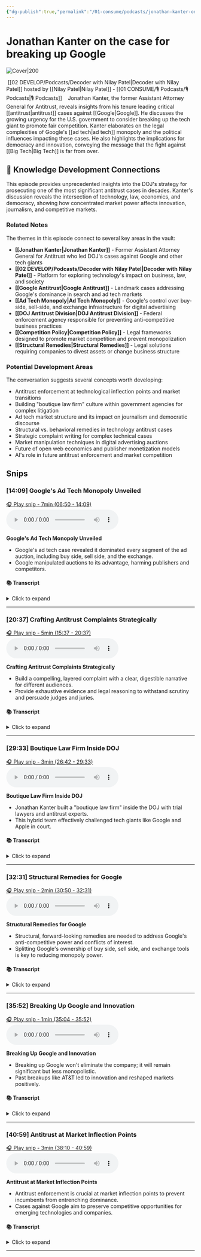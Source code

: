```yaml
---
{"dg-publish":true,"permalink":"/01-consume/podcasts/jonathan-kanter-on-the-case-for-breaking-up-google/","title":"Jonathan Kanter on the case for breaking up Google","tags":["podcasts","antitrust","google","big-tech","ad-tech","legal-strategy","competition-policy"],"created":"2024-12-15","updated":"2025-07-28"}
---
```


# Jonathan Kanter on the case for breaking up Google 


![Cover|200](https://wsrv.nl/?url=https%3A%2F%2Fmegaphone.imgix.net%2Fpodcasts%2F5c6a4f4a-e69c-11e8-8066-17a10182e4c8%2Fimage%2FThe_Verge_Decoder_Tileart_3000.jpg%3Fixlib%3Drails-4.3.1%26max-w%3D3000%26max-h%3D3000%26fit%3Dcrop%26auto%3Dformat%2Ccompress&w=300&h=300)

 [[02 DEVELOP/Podcasts/Decoder with Nilay Patel\|Decoder with Nilay Patel]] hosted by [[Nilay Patel\|Nilay Patel]] - [[01 CONSUME/🎙️ Podcasts/🎙️ Podcasts\|🎙️ Podcasts]]
 
 Jonathan Kanter, the former Assistant Attorney General for Antitrust, reveals insights from his tenure leading critical [[antitrust\|antitrust]] cases against [[Google\|Google]]. He discusses the growing urgency for the U.S. government to consider breaking up the tech giant to promote fair competition. Kanter elaborates on the legal complexities of Google's [[ad tech\|ad tech]] monopoly and the political influences impacting these cases. He also highlights the implications for democracy and innovation, conveying the message that the fight against [[Big Tech\|Big Tech]] is far from over.

## 🧠 Knowledge Development Connections

This episode provides unprecedented insights into the DOJ's strategy for prosecuting one of the most significant antitrust cases in decades. Kanter's discussion reveals the intersection of technology, law, economics, and democracy, showing how concentrated market power affects innovation, journalism, and competitive markets.

### Related Notes

The themes in this episode connect to several key areas in the vault:

- **[[Jonathan Kanter\|Jonathan Kanter]]** - Former Assistant Attorney General for Antitrust who led DOJ's cases against Google and other tech giants
- **[[02 DEVELOP/Podcasts/Decoder with Nilay Patel\|Decoder with Nilay Patel]]** - Platform for exploring technology's impact on business, law, and society
- **[[Google Antitrust\|Google Antitrust]]** - Landmark cases addressing Google's dominance in search and ad tech markets
- **[[Ad Tech Monopoly\|Ad Tech Monopoly]]** - Google's control over buy-side, sell-side, and exchange infrastructure for digital advertising
- **[[DOJ Antitrust Division\|DOJ Antitrust Division]]** - Federal enforcement agency responsible for preventing anti-competitive business practices
- **[[Competition Policy\|Competition Policy]]** - Legal frameworks designed to promote market competition and prevent monopolization
- **[[Structural Remedies\|Structural Remedies]]** - Legal solutions requiring companies to divest assets or change business structure

### Potential Development Areas

The conversation suggests several concepts worth developing:
- Antitrust enforcement at technological inflection points and market transitions
- Building "boutique law firm" culture within government agencies for complex litigation
- Ad tech market structure and its impact on journalism and democratic discourse
- Structural vs. behavioral remedies in technology antitrust cases
- Strategic complaint writing for complex technical cases
- Market manipulation techniques in digital advertising auctions
- Future of open web economics and publisher monetization models
- AI's role in future antitrust enforcement and market competition
 
## Snips


### [14:09] Google's Ad Tech Monopoly Unveiled


[🎧 Play snip - 7min️ (06:50 - 14:09)](https://share.snipd.com/snip/e0a0b1f7-c185-42cc-9119-87723ba6de0b)
<audio controls> <source src="https://www.podtrac.com/pts/redirect.mp3/pdst.fm/e/chrt.fm/track/524GE/traffic.megaphone.fm/VMP7647988924.mp3?updated=1745440340#t=06:50,14:09"> </audio>


**Google's Ad Tech Monopoly Unveiled**

- Google's ad tech case revealed it dominated every segment of the ad auction, including buy side, sell side, and the exchange.
- Google manipulated auctions to its advantage, harming publishers and competitors.


#### 📚 Transcript
<details>
<summary>Click to expand</summary>
<blockquote><b>Nilay Patel</b><br/><br/>The search case as well. So let's just start at the beginning. What's this case? Why is it different than the search case?</blockquote><br/><blockquote><b>Jonathan Kanter</b><br/><br/>So the search case is the Google that most consumers know, which is you go google.com or your search bar or your whatever, and you put in a search and get an answer back, right? That case focused on Google's core product, which is a search monopoly. This case focuses on all the interactions a lot of people have with Google on a daily basis, but don't realize it. So when you go out to the internet, any site, and you see an ad, chances are very high that that ad is passing through Google technology. Ads are bought and sold on the internet using Google's pipes and plumbing. And so that's what this case is about. It's all that infrastructure, the stuff you don't see, that allows publishers, news publishers, or anyone who creates content to sell an ad space and anyone who wants to buy an ad to Buy ad space. Now, when people think ads, they think madmen, right? They think the old style, you know, pouring a glass of whiskey and taking someone out to buy some airtime. That's really not how ads work in the modern world. How they work in the modern world really is more like a commodities or a securities exchange, equities, where you buy and sell programmatically on these open market exchanges and people Bid in their auctions. That's how ads are sold. And this case is about exactly that technology.</blockquote><br/><blockquote><b>Nilay Patel</b><br/><br/>So there's a lot of complicated components to that auction. The way that I always think about it is there's a lot of different software products that interact at every stage of that auction. And most of those markets where those products play, Google is the one or two player, right? It just has a dominant position across every piece of technology you need to make an ad auction go. How did you put this case together? How did you see that this was a problem? Where did it come from? And how did you know, okay, this is one we can go win? This is years in the making, but the facts here are incredibly strong.</blockquote><br/><blockquote><b>Jonathan Kanter</b><br/><br/>So I think when you get out of the madmen and into the kind of commodities exchange mindset, the case becomes very clear. You have the buy side and the sell side, right? The tools that someone, a publisher, will use to sell ads, the tools that an advertiser will use to bid and buy on ads. And then you have this exchange in the middle. What we found in investigating is that Google has a dominant position on the buy side, the tools that buyers use. They have a dominant position on the tools that sellers use. They own and have the dominant exchange in the middle. And then Google buys and sells on its own exchange. And then they rig the results of those auctions so they win more and competitors lose less and publishers get less money as a result.</blockquote><br/><blockquote><b>Nilay Patel</b><br/><br/>So those tools in the middle, that's the open web. What you're describing here is the open web, right? Exactly. You run a website. You put some ad slots on it. You buy some software products to auction off that inventory. Someone shows up to use some other tools to buy it. That's a smaller piece of Google's revenue today than it was before. The part that really interested me about this whole case is the connection to search, which is under all kinds of pressure, not just the antitrust case that Google now has to defend in The remedies phase, but also AI. Also, just everyone can see what SEO is doing to the web overall. And so you see the web is kind of under all this pressure. It's under revenue pressure from Google as well because of all the monopolization in the ad tech space you're describing. But then Google itself is making more money on its own platforms, on search itself, on YouTube. Was there ever a sense that you were chasing a thing that was dying all by itself? Not at all.</blockquote><br/><blockquote><b>Jonathan Kanter</b><br/><br/>Because that felt to me like the hardest part of the puzzle here. First and foremost, right, this technology matters a lot, particularly to news publishers. And news publishers are critical for the free flow of information, which is vital to democracy. And I think that industry has been under assault for years, in part because the revenue streams have dried up in no small part due to Google's conduct, in my view, in the view of the court Here. So I think that is an important starting point. Second is, I think ahead to AI as well, right? And Google really, at its heart, is an advertising company. It makes its money on advertising. And it puts out all these products, some of which are really good and interesting to attract users in order to get their attention, in order to get their data, so then they can flip it to Advertisers and sell for money. When you think about where AI is going for a company like Google, that is likely to be how it monetizes a lot of its AI business, certainly its consumer AI business. And the infrastructure that we're talking about here is likely to be the same kind of infrastructure, whether it's this advertising infrastructure from the search case or the ad tech Infrastructure from the ad tech case that translates into how Google sells advertising alongside its various consumer-based AI products. And so getting this right now wasn't just critical to fix these industries as they exist today, but was to make it clear that they can't use these same anti-competitive practices and</blockquote><br/><blockquote><b>Nilay Patel</b><br/><br/>Playbook in the future. Let me push on that just a little bit harder. I hear that. The nihilist in me says, well, it's already too late. The web has been scraped by all of the model makers fully and completely. The economics of starting a new website are pretty bad. Most new information happens on a closed platform. Will a case like this combined with the search case result in the economics of publishing on the web being better than they are today?</blockquote><br/><blockquote><b>Jonathan Kanter</b><br/><br/>Well, they will hopefully result in new businesses being funded and entering the market to figure out how to monetize content, monetize AI, and sell advertising to advertisers and Help publishers figure out better ways to maximize their revenue. Right now, the system wasn't working, right? The companies like Google were not only extracting all the data from these sites through calling and indexing and training their models, but they were extracting massive amounts Of inventory through these intermediaries, these middlemen that they created to buy and sell and exchange ads. And so we need something better because what we have now doesn't work. And so either we can roll over and say, well, we'll just throw our hands up. The market's moved on to something else if they're going to dominate and use the same playbook. We can fight. We can say what they did was wrong, broke the law, and they shouldn't do it again in the future.</blockquote><br/><blockquote><b>Nilay Patel</b><br/><br/>One of the things that really struck me about the search case was Google's pretty compelling argument that, yeah, the market might be distorted in favor of Google search, but everything Else is bad. Like Bing is just bad. There are other competitors that mostly use the Bing index. It's just bad. Sachin Della took the stand and said, I could make Bing better, but it wouldn't be worth it. And the real competition, as you and I discussed, was maybe from these AI products that might disrupt search in some other way. And then the real problem was by paying Apple for default placement, no one else could ever get the volume of search clicks to be better. But at the end of the day, Google's core argument was, look, our product is just better. Like, people like it. If we didn't pay Apple, people would just choose Google by default. We might as well get some money. They lost on that argument, but it was very intuitive the way that they fought back, right? It was intuitive to say, look,</blockquote>
</details>



---


### [20:37] Crafting Antitrust Complaints Strategically


[🎧 Play snip - 5min️ (15:37 - 20:37)](https://share.snipd.com/snip/aef9eda6-44e8-4a07-b909-167707cdc6b7)
<audio controls> <source src="https://www.podtrac.com/pts/redirect.mp3/pdst.fm/e/chrt.fm/track/524GE/traffic.megaphone.fm/VMP7647988924.mp3?updated=1745440340#t=15:37,20:37"> </audio>


**Crafting Antitrust Complaints Strategically**

- Build a compelling, layered complaint with a clear, digestible narrative for different audiences.
- Provide exhaustive evidence and legal reasoning to withstand scrutiny and persuade judges and juries.


#### 📚 Transcript
<details>
<summary>Click to expand</summary>
<blockquote><b>Nilay Patel</b><br/><br/>The attorney general for antitrust. You decide, okay, we see some conduct. We've heard from a lot of publishers that they're mad. We can see the distortion in the search market. We're going to do both, right? Like we're going to chase both of these down. How did you decide to prioritize these cases? And then I want to know how you decided to put them together because no one ever really gets that view. These are really hard cases, right?</blockquote><br/><blockquote><b>Jonathan Kanter</b><br/><br/>And so what you do is let me start kind of take a step back. For the investigation, you talk to the industry. You interview people. You talk, you learn about the products. You understand how they work. And then you send out subpoenas and you get information and documents for Google. And we found incredible stuff where Google knew that what it was doing was wrong. It talked about how owning this publisher server and these technologies and these ad exchange would be like if Goldman Sachs owned the New York Stock Exchange. That's an actual document that they wrote that we featured in our case and actually made it into the opinion. And then you put all that evidence together and then you realize that the impact here is great. Advertising, internet advertising is huge business, right? This is not a side hustle, right? You think about from the advertiser's perspective, advertising is one of the largest, if sometimes the largest, costs for most small businesses, in particular, small and medium-sized Businesses who rely on internet advertising for lead gen and customer generation. Rely on online advertising in order to get people coming in through the door. People who create content for the masses, whether they're news publishers or any other type of content who doesn't want to sell exclusively by subscription, needs to sell advertising. In the internet world, you can't sell advertising the madman way and make money. You have to have technology and tools in order to clear all those impressions. And so Google understood early on that it could gobble up through acquisition all of the components to give itself power in those tools. And then it could use market manipulation, exclusivity, and other types of course of behavior in order to lock itself in. And that's exactly what the court found.</blockquote><br/><blockquote><b>Nilay Patel</b><br/><br/>So put me in the room. Is it like billions? Are you screaming, we're going to go get Google? Is a presentation from your staff that says, we think we have a case here. Here's how we're going to make it. Was there a PowerPoint? How does this work? It's extremely deliberate.</blockquote><br/><blockquote><b>Jonathan Kanter</b><br/><br/>So the staff will investigate. We will, in my office, stay in tune and line with the staff and get updates on those investigations, make sure that we're sending subpoenas and interview requests out to everyone in The industry. We hire experts, get data, we analyze that data. It's expansive and very expensive, actually. And then when we get closer to thinking there's a problem, we start figuring out, okay, how do we tell this story? And does it survive scrutiny? And so we put ourselves through a very rigorous red theme style exercise to make sure that we're right. The power of the government is extraordinarily significant and we don't wield it lightly. We want to make sure that we're doing the right thing for the right reasons. And so we want to make sure it's going to hold up in the court of law that we think we're going to win and that it's the right case for the right reasons. And then you have to figure out, OK, how are we going to litigate this case? How are we going to write it in a way that, especially in a market like this, is filled with acronyms. It's incredibly complicated. Things move at the speed of milliseconds in terms of data. And so how do we tell that story in a way that's accessible? And we took a very interesting path. And I think this was consistent with our approach in a lot of these antitrust cases. Some lawyers will say you want to write a tight, short, crisp complaint. I actually took a different view. My view is we have all of this evidence. Let's lay it all out there for the public and the court to see at the outset. And so let's err on the side of saying more rather than less, but let's almost have three different stories in one. And so the way we would structure our complaints would be we have a very short intro, page or two, that gives you the thematic opening to the case, the stuff that if you're going to read One thing and you need to quickly understand what the case is about, you can read that one or two pages and understand it. And in our case, we put it forward with that Goldman Sachs quote, because I think that really told the story. Then you have a longer executive summary, right? And this is for the person who's got a little more time, is willing to read 15 pages, wants to get some more detail on what are the relevant markets and what are some of the key documents And what's some of the harm, right? Then you have like the antitrust nerds like you who want to read the whole thing from start to finish. And that's the extra, the additional 80 or 90 or 120 pages, whatever it might be in the case, where you go really deep into the weeds and you can understand how the industry functions, Where the documents are, what Google understood it was doing at the time, why it knew that it was behaving in an anti-competitive fashion, what the harm was, and how competitors were Responding. And then we position all of that to the court so that we can go to the court and say, this is not a theory. This is not just based</blockquote>
</details>



---


### [29:33] Boutique Law Firm Inside DOJ


[🎧 Play snip - 3min️ (26:42 - 29:33)](https://share.snipd.com/snip/8c5b257c-57d6-4c34-b373-bb87996cfdb6)
<audio controls> <source src="https://www.podtrac.com/pts/redirect.mp3/pdst.fm/e/chrt.fm/track/524GE/traffic.megaphone.fm/VMP7647988924.mp3?updated=1745440340#t=26:42,29:33"> </audio>


**Boutique Law Firm Inside DOJ**

- Jonathan Kanter built a "boutique law firm" inside the DOJ with trial lawyers and antitrust experts.
- This hybrid team effectively challenged tech giants like Google and Apple in court.


#### 📚 Transcript
<details>
<summary>Click to expand</summary>
<blockquote><b>Jonathan Kanter</b><br/><br/>So first and foremost, you have to invest in the right team. And so when I started the antitrust division, I realized that we weren't going to be successful unless we can convince courts and juries and judges that we're right. And we had the best, in my view, and still do, antitrust lawyers in the world, but many of them hadn't had the experience of standing up in a courtroom and trying cases. And so the vision that we brought to the antitrust division when I arrived was, how do we take world-class antitrust lawyers, match them with world-class trial lawyers? And so we went out, we built this kind of elite core of first-chair trial lawyers, about 25. These are people who have grown up in courtrooms, former U.S. Attorneys, assistant U.S. Attorneys and DAs and plaintiffs' lawyers and partners at law firms. How do we assemble folks who really can be that lead lawyer in first and second and third chairs alongside the antitrust experts? And that if you combine those two expertise, you can bring the sophistication and you can bring the storytelling and in-court skill sets. And so we built that and we brought in incredible people. It was run by a woman named Hedal Doshi, who is one of my deputies and is just an extraordinary gifted storyteller and lawyer and debater and mastermind in the courtroom. And then we assembled this incredible team of what we called Senior Litigation Counsel. And so I actually recruited a former partner of mine from private big law, a woman named Julia Wood, who ended up becoming the leading trial lawyer in the case. And Aaron Teitelbaum, who is a former prosecutor in the Colorado Attorney General's Office, U.S. Attorney's Office, and then a number of others to help lead the trial team and go head-to with my former firm, Paul Weiss.</blockquote><br/><blockquote><b>Nilay Patel</b><br/><br/>It sounds to me like you're building a little law firm inside the Department of Justice, right? You're describing a culture shift, you're describing hiring and recruiting. Is that how people should think about it, that this is a little law firm that you ran?</blockquote><br/><blockquote><b>Jonathan Kanter</b><br/><br/>Yeah, it's a scrappy little law firm, certainly compared to the size of the big law firms. And we had incredible assets when I arrived. We just needed to shape them a little bit differently. And so bringing in this trial unit, building data scientists unit, boosting the core expertise that I thought we needed in order to go head to head with companies like Google and litigate Two cases in a year and win both of them, while at the same time suing Apple and RealPage and Ticketmaster and a number of other companies. And so we needed to scale, we needed scope, and we needed depth. And how you build your team is really important. And we invested a lot in that early on before we went to battle.</blockquote><br/><blockquote><b>Nilay Patel</b><br/><br/>I'm going to come back to this idea that you started a little law firm and it was good at its job because I think that's hard for people to see. I think they see the Department of Justice and you're describing a</blockquote>
</details>



---


### [32:31] Structural Remedies for Google


[🎧 Play snip - 2min️ (30:50 - 32:31)](https://share.snipd.com/snip/39953399-d9f2-4b88-8df7-d49d3076ea45)
<audio controls> <source src="https://www.podtrac.com/pts/redirect.mp3/pdst.fm/e/chrt.fm/track/524GE/traffic.megaphone.fm/VMP7647988924.mp3?updated=1745440340#t=30:50,32:31"> </audio>


**Structural Remedies for Google**

- Structural, forward-looking remedies are needed to address Google's anti-competitive power and conflicts of interest.
- Splitting Google's ownership of buy side, sell side, and exchange tools is key to reducing monopoly power.


#### 📚 Transcript
<details>
<summary>Click to expand</summary>
<blockquote><b>Nilay Patel</b><br/><br/>On to the remedies phase now in both the search case and in the ad tech case. What do you want those remedies to be? The last time you were on, you couldn't say, but you've told me you're free now. What do you want those remedies to be?</blockquote><br/><blockquote><b>Jonathan Kanter</b><br/><br/>I'm free. Those remedies need to be structural and forward-looking. So structural means the company has too much power. It's used that power. It's abused that power. And particularly in the case of ad tech, it has conflicts of interest. It represents buyers and sellers, the exchange, and buys and sells its own exchange. The only way to deal with that is to eliminate those conflicts of interest and to reduce its power. Terms of forward-looking, we need to confront the market where it is today in light of a decade of anti-competitive behavior. And this is true in both search and in ad tech. And the infrastructure, whether it's search infrastructure and search advertising infrastructure or the ad tech infrastructure, is going to be used now going forward not only for Current-day products, but also going forward as things into a web that includes a lot of AI-driven content and information and products. And so I think it needs to be structural. It needs to be definitive. It needs to be forward-looking. It needs to look, again, chase, go to, escape to where the puck is going, which in this world is a more AI-driven marketplace that still relies on a lot of the same infrastructure just For different use cases. Do you think Google should be broken up? Yes. How would you break up Google? In these cases, the Department of Justice has asked for Google to sell its Chrome browser, which was critical to the finding in the search case. And in the context of ad tech, I think, again, it should not be able to own the buy side and sell side and exchange all at the same time.</blockquote>
</details>



---


### [35:52] Breaking Up Google and Innovation


[🎧 Play snip - 1min️ (35:04 - 35:52)](https://share.snipd.com/snip/cdae90ca-763a-40ec-81d3-19e9ad4465b5)
<audio controls> <source src="https://www.podtrac.com/pts/redirect.mp3/pdst.fm/e/chrt.fm/track/524GE/traffic.megaphone.fm/VMP7647988924.mp3?updated=1745440340#t=35:04,35:52"> </audio>


**Breaking Up Google and Innovation**

- Breaking up Google won't eliminate the company; it will remain significant but less monopolistic.
- Past breakups like AT&T led to innovation and reshaped markets positively.


#### 📚 Transcript
<details>
<summary>Click to expand</summary>
<blockquote><b>Jonathan Kanter</b><br/><br/>Worth a lot more on their own? Do you think there's a Google left if you peel off all those pieces?</blockquote><br/><blockquote><b>Nilay Patel</b><br/><br/>Again, I keep coming back to the open web. The open web right now relies on Google. It's the number one referrer of traffic to different websites. It is the number one monetization engine for all of those websites. Chrome is the dominant browser. You break that company up into a hundred little pieces. What's left? Does the web persist or does it all just become AI training data?</blockquote><br/><blockquote><b>Jonathan Kanter</b><br/><br/>Well, I think the web may sadly be turning into AI training data regardless of whether there are antitrust remedies. The fact of the matter is, you know, Google is going to continue to exist after this case and it's going to continue to be a really significant company, just as AT&T continued after its Breakup. Well, note that AT&T reformed itself, like the Terminator.</blockquote>
</details>



---


### [40:59] Antitrust at Market Inflection Points


[🎧 Play snip - 3min️ (38:10 - 40:59)](https://share.snipd.com/snip/f05cb0ab-b81a-4e35-ab89-4a8ad031f1de)
<audio controls> <source src="https://www.podtrac.com/pts/redirect.mp3/pdst.fm/e/chrt.fm/track/524GE/traffic.megaphone.fm/VMP7647988924.mp3?updated=1745440340#t=38:10,40:59"> </audio>


**Antitrust at Market Inflection Points**

- Antitrust enforcement is crucial at market inflection points to prevent incumbents from entrenching dominance.
- Cases against Google aim to preserve competitive opportunities for emerging technologies and companies.


#### 📚 Transcript
<details>
<summary>Click to expand</summary>
<blockquote><b>Jonathan Kanter</b><br/><br/>Been able to exist because Google is dominant in the places where it's dominant? Absolutely. So to me, antitrust is most important when you reach inflection points in the market. So the AT&T case preceded the kind of emergence of the PC. There's an IBM antitrust case that preceded the emergence of software and operating systems. The Microsoft case immediately preceded the internet era and the launch of Google. I think what enforcers and the antitrust lawyers are concerned about is that incumbents seeing these new threats and these new inflection points coming will use their power to slow Them down and make sure that they can turn their dominance in market A into market B. They can incumbent advantage into this new technology. But that's not what you want, right? What you want as an enforcer is you want these new nimble companies to emerge without the kind of lethargy of a big monopoly aircraft carrier, and you want someone who can move quickly And decisively. And so if Microsoft had won its antitrust case, who knows what would have happened? Perhaps it could have owned browsers. Perhaps it could have owned, you know, search. It could have owned all these businesses. But instead, companies like Google and others were allowed to thrive. It's not lost on us, and we put this in our Apple case that, you know, iTunes and the iPod, which was really the precursor to the iPhone, really got traction when it went from being a Mac-only Product to a Windows product. And when you can use your iPod at the time with your Windows computer because iTunes was available, that was something that was made possible by the Microsoft consent decree that involved Competing media players being on Windows, right? And so all of these things, you know, interact with one another. And so we're sitting here now on the dawn of this new era. You had like kind of web 1.0 and 2.0, and now we're kind of moving to the AI-based web where, you know, you interact with agents and, you know, all other cool stuff that you guys talk about All the time. And we want to make sure that those new companies, those little tech companies, those startups, those other incumbents in other areas who see as an opportunity to diversify can come In here and invent new technologies and compete on the merits rather than running into obstacles. And if you look at both Google cases, the obstacles were man-made, kind of like our economic problems today. They're not due to better innovation. They're due to contractual restrictions. It's Google paying Apple $20 billion to lock up defaults or Google tying products and services together or giving itself first look or last look at auctions, which is what we proved In the Antec case, rather than having an open auction where anybody can win, right? It's putting sand in the gears or bumps on the road to slow other people down rather than speeding themselves up to innovate in order to compete. So I</blockquote>
</details>



---



